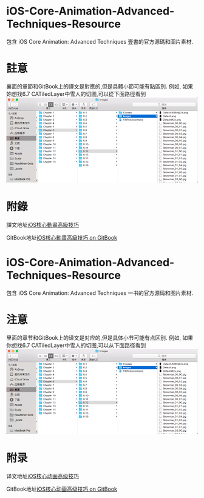# iOS-Core-Animation-Advanced-Techniques-Resource
包含 iOS Core Animation: Advanced Techniques 壹書的官方源碼和圖片素材.

# 註意
裏面的章節和GitBook上的譯文是對應的,但是具體小節可能有點區別.
例如, 如果妳想找6.7 CATiledLayer中雪人的切圖,可以從下面路徑看到
![雪人切圖位置](CATiledLayer.png)

# 附錄
譯文地址[iOS核心動畫高級技巧](https://github.com/AttackOnDobby/iOS-Core-Animation-Advanced-Techniques)

GitBook地址[iOS核心動畫高級技巧 on GitBook](https://zsisme.gitbooks.io/ios-/)








# iOS-Core-Animation-Advanced-Techniques-Resource
包含 iOS Core Animation: Advanced Techniques 一书的官方源码和图片素材.

# 注意
里面的章节和GitBook上的译文是对应的,但是具体小节可能有点区别.
例如, 如果你想找6.7 CATiledLayer中雪人的切图,可以从下面路径看到
![雪人切图位置](CATiledLayer.png)

# 附录
译文地址[iOS核心动画高级技巧](https://github.com/AttackOnDobby/iOS-Core-Animation-Advanced-Techniques)

GitBook地址[iOS核心动画高级技巧 on GitBook](https://zsisme.gitbooks.io/ios-/)
